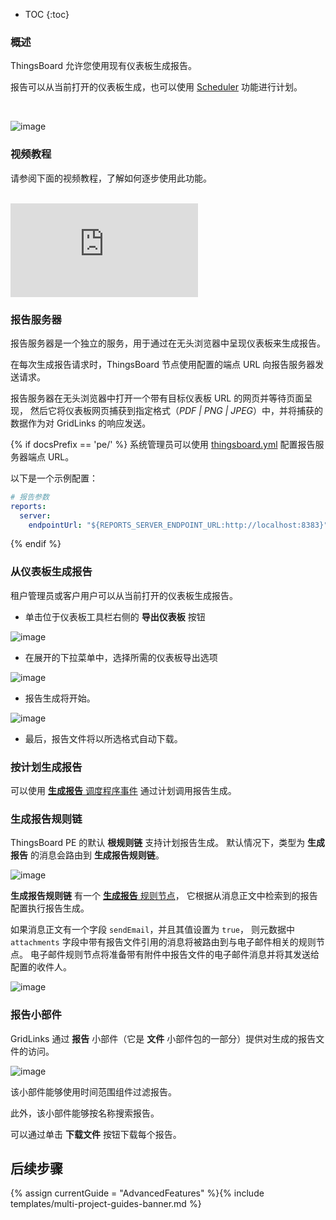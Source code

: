 * TOC
{:toc}


### 概述

ThingsBoard 允许您使用现有仪表板生成报告。

报告可以从当前打开的仪表板生成，也可以使用 [Scheduler](/docs/{{docsPrefix}}user-guide/scheduler/#generate-report) 功能进行计划。

<br>

![image](/images/user-guide/reporting.svg)

### 视频教程

请参阅下面的视频教程，了解如何逐步使用此功能。

<br>
<div id="video">  
    <div id="video_wrapper">
        <iframe src="https://www.youtube.com/embed/QTeCoe5rUF0" frameborder="0" allowfullscreen></iframe>
    </div>
</div> 

### 报告服务器

报告服务器是一个独立的服务，用于通过在无头浏览器中呈现仪表板来生成报告。

在每次生成报告请求时，ThingsBoard 节点使用配置的端点 URL 向报告服务器发送请求。

报告服务器在无头浏览器中打开一个带有目标仪表板 URL 的网页并等待页面呈现，
然后它将仪表板网页捕获到指定格式（*PDF \| PNG \| JPEG*）中，并将捕获的数据作为对 GridLinks 的响应发送。

{% if docsPrefix == 'pe/' %}
系统管理员可以使用 [thingsboard.yml](/docs/user-guide/install/pe/config/) 配置报告服务器端点 URL。

以下是一个示例配置：

```yaml
# 报告参数
reports:
  server:
    endpointUrl: "${REPORTS_SERVER_ENDPOINT_URL:http://localhost:8383}"
```
{% endif %}

### 从仪表板生成报告

租户管理员或客户用户可以从当前打开的仪表板生成报告。

- 单击位于仪表板工具栏右侧的 **导出仪表板** 按钮

![image](/images/user-guide/ui/reporting-export-dashboard-button.png)

- 在展开的下拉菜单中，选择所需的仪表板导出选项

![image](/images/user-guide/ui/reporting-export-dashboard-options.png)

- 报告生成将开始。

![image](/images/user-guide/ui/reporting-export-dashboard-progress.png)

- 最后，报告文件将以所选格式自动下载。

### 按计划生成报告

可以使用 [**生成报告** 调度程序事件](/docs/{{docsPrefix}}user-guide/scheduler/#generate-report) 通过计划调用报告生成。

### 生成报告规则链

ThingsBoard PE 的默认 **根规则链** 支持计划报告生成。
默认情况下，类型为 **生成报告** 的消息会路由到 **生成报告规则链**。

![image](/images/user-guide/ui/reporting-pe-root-rule-chain-switch.png)

**生成报告规则链** 有一个 [**生成报告** 规则节点](/docs/{{docsPrefix}}user-guide/rule-engine-2-0/action-nodes/#generate-report-node)，
它根据从消息正文中检索到的报告配置执行报告生成。

如果消息正文有一个字段 ```sendEmail```，并且其值设置为 ```true```，
则元数据中 ```attachments``` 字段中带有报告文件引用的消息将被路由到与电子邮件相关的规则节点。
电子邮件规则节点将准备带有附件中报告文件的电子邮件消息并将其发送给配置的收件人。

![image](/images/user-guide/ui/reporting-generate-report-rule-chain.png)

### 报告小部件

GridLinks 通过 **报告** 小部件（它是 **文件** 小部件包的一部分）提供对生成的报告文件的访问。

![image](/images/user-guide/ui/reporting-reports-widget.png)
 
该小部件能够使用时间范围组件过滤报告。

此外，该小部件能够按名称搜索报告。

可以通过单击 **下载文件** 按钮下载每个报告。

## 后续步骤

{% assign currentGuide = "AdvancedFeatures" %}{% include templates/multi-project-guides-banner.md %}